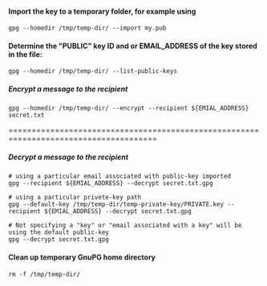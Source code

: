 #### Import the key to a temporary folder, for example using
```
gpg --homedir /tmp/temp-dir/ --import my.pub
```

#### Determine the "PUBLIC" key ID and or EMAIL_ADDRESS of the key stored in the file:
```
gpg --homedir /tmp/temp-dir/ --list-public-keys
```

##### Encrypt a message to the recipient
```
gpg --homedir /tmp/temp-dir/ --encrypt --recipient ${EMIAL_ADDRESS} secret.txt
```

======================================================================================
##### Decrypt a message to the recipient
```
# using a particular email associated with public-key imported
gpg --recipient ${EMIAL_ADDRESS} --decrypt secret.txt.gpg

# using a particular privete-key path
gpg --default-key /tmp/temp-dir/temp-private-key/PRIVATE.key --recipient ${EMIAL_ADDRESS} --decrypt secret.txt.gpg

# Not specifying a "key" or "email associated with a key" will be using the default public-key 
gpg --decrypt secret.txt.gpg
```

#### Clean up temporary GnuPG home directory
```
rm -f /tmp/temp-dir/
```
